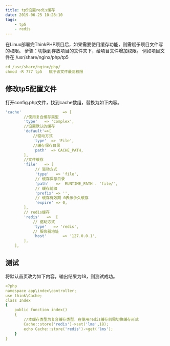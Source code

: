 ```yaml
---
title: tp5设置redis缓存
date: 2019-06-25 10:28:10
tags:
    - tp5
    - redis
---
```

在Linux部署完ThinkPHP项目后，如果需要使用缓存功能，则需赋予项目文件写的权限。
步骤：切换到存放项目的文件夹下，给项目文件增加权限。
例如项目文件在  /usr/share/nginx/php/tp5
```yaml
cd /usr/share/nginx/php/
chmod -R 777 tp5   赋予该文件最高权限
```
## 修改tp5配置文件
打开config.php文件，找到cache数组，替换为如下内容。
```yaml
'cache'                  => [
        //使用复合缓存类型
        'type'   => 'complex',
        //设置默认的缓存
        'default'=>[
            //驱动方式
            'type'  => 'File',
            //缓存保存目录
            'path'  => CACHE_PATH,
        ],
        //文件缓存
        'file'   => [
             // 驱动方式
             'type'   => 'file',
             // 缓存保存目录
             'path'   =>  RUNTIME_PATH . 'file/',
             // 缓存前缀
             'prefix' => '',
             // 缓存有效期 0表示永久缓存
             'expire' => 0,
        ],
        // redis缓存
        'redis'   =>  [
            // 驱动方式
            'type'   => 'redis',
            // 服务器地址
            'host'       => '127.0.0.1',
        ],
    ],
```
## 测试
将默认首页改为如下内容，输出结果为18，则测试成功。
```yaml
<?php
namespace app\index\controller;
use think\Cache;
class Index
{
    public function index()
    {  
        //本缓存类型为复合缓存类型，在使用redis缓存前需切换缓存形式
        Cache::store('redis')->set('lms',18);
        echo Cache::store('redis')->get('lms');
    }
}
```